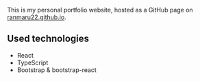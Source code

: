This is my personal portfolio website, hosted as a GitHub page on [ranmaru22.github.io](https://ranmaru22.github.io).

## Used technologies

-   React
-   TypeScript
-   Bootstrap & bootstrap-react
